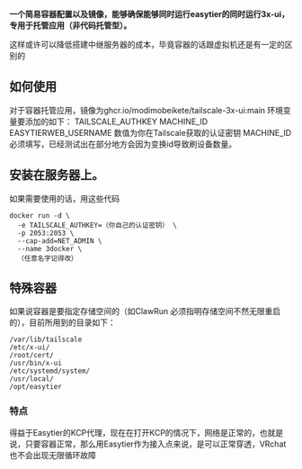 **一个简易容器配置以及镜像，能够确保能够同时运行easytier的同时运行3x-ui，专用于托管应用（非代码托管型）。**

这样或许可以降低搭建中继服务器的成本，毕竟容器的话跟虚拟机还是有一定的区别的

## 如何使用

对于容器托管应用，镜像为ghcr.io/modimobeikete/tailscale-3x-ui:main
环境变量要添加的如下：
TAILSCALE_AUTHKEY
MACHINE_ID
EASYTIERWEB_USERNAME
数值为你在Tailscale获取的认证密钥
MACHINE_ID必须填写，已经测试出在部分地方会因为变换id导致刷设备数量。

## 安装在服务器上。

如果需要使用的话，用这些代码

```
docker run -d \
  -e TAILSCALE_AUTHKEY=（你自己的认证密钥） \
  -p 2053:2053 \
  --cap-add=NET_ADMIN \
  --name 3docker \
  （任意名字记得改）
```

## 特殊容器

如果说容器是要指定存储空间的（如ClawRun 必须指明存储空间不然无限重启的），目前所用到的目录如下：


```
/var/lib/tailscale
/etc/x-ui/
/root/cert/
/usr/bin/x-ui
/etc/systemd/system/
/usr/local/
/opt/easytier
```

### 特点

得益于Easytier的KCP代理，现在在打开KCP的情况下，网络是正常的，也就是说，只要容器正常，那么用Easytier作为接入点来说，是可以正常穿透，VRchat也不会出现无限循环故障

